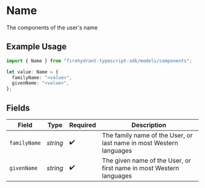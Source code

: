 # Name

The components of the user's name

## Example Usage

```typescript
import { Name } from "firehydrant-typescript-sdk/models/components";

let value: Name = {
  familyName: "<value>",
  givenName: "<value>",
};
```

## Fields

| Field                                                               | Type                                                                | Required                                                            | Description                                                         |
| ------------------------------------------------------------------- | ------------------------------------------------------------------- | ------------------------------------------------------------------- | ------------------------------------------------------------------- |
| `familyName`                                                        | *string*                                                            | :heavy_check_mark:                                                  | The family name of the User, or last name in most Western languages |
| `givenName`                                                         | *string*                                                            | :heavy_check_mark:                                                  | The given name of the User, or first name in most Western languages |